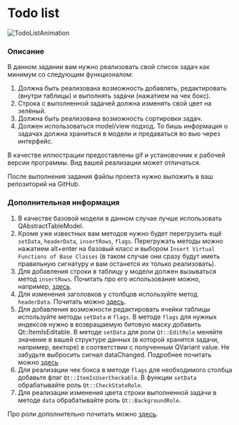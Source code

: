 # Todo list

![TodoListAnimation](https://user-images.githubusercontent.com/35418986/167744145-4348b540-3a29-4b6c-8826-a2110ac3db94.gif)

### Описание 

В данном задании вам нужно реализовать свой список задач как минимум со следующим функционалом:
1) Должна быть реализована возможность добавлять, редактировать (внутри таблицы) и выполнять задачи (нажатием на чек бокс).
2) Строка с выполненной задачей должна изменять свой цвет на зелёный.
3) Должна быть реализована возможность сортировки задач.
4) Должен использоваться model/view подход. То бишь информация о задачах должна храниться в модели и предаваться во вью через интерфейс.

В качестве иллюстрации предоставлены gif и установочник к рабочей версии программы. Вид вашей реализации может отличаться.

После выполнения задания файлы проекта нужно выложить в ваш репозиторий на GitHub.

### Дополнительная информация

1) В качестве базовой модели в данном случае лучше использовать QAbstractTableModel.
2) Кроме уже известных вам методов нужно будет перегрузить ещё `setData`, `headerData`, `insertRows`, `flags`. 
Перегружать методы можно нажатием alt+enter на базовый класс и выбором `Insert Virtual Functions of Base Classes` (в таком случае 
они сразу будут иметь правильную сигнатуру и вам останется их только реализовать).
4) Для добавления строки в таблицу у модели должен вызываться метод `insertRows`. Почитать про его использование можно, например, 
[здесь](https://doc.qt.io/qt-5/model-view-programming.html#inserting-and-removing-rows).
4) Для изменения заголовков у столбцов используйте метод `headerData`. Почитать можно
[здесь](https://doc.qt.io/qt-5/model-view-programming.html#model-headers-and-data).
5) Для добавления возможности редактировать ячейки таблицы используйте методы `setData` и `flags`. В методе `flags` для нужных 
индексов нужно в возвращаемую битовую маску добавить Qt::ItemIsEditable. В методе `setData` для роли `Qt::EditRole` меняйте значение 
в вашей структуре данных (в которой хранятся задачи, например, векторе) в соответствии с полученным QVariant value. Не забудьте выбросить сигнал dataChanged. 
Подробнее почитать можно [здесь](https://doc.qt.io/qt-5/modelview.html#2-5-the-minimal-editing-example)
6) Для реализации чек бокса в методе `flags` для необходимого столбца добавьте флаг `Qt::ItemIsUserCheckable`. В функции `setData` обрабатывайте 
роль `Qt::CheckStateRole`.
7) Для реализации изменения цвета строки выполненной задачи в методе `data` обрабатывайте роль `Qt::BackgroundRole`.

Про роли дополнительно почитать можно [здесь](https://doc.qt.io/qt-5/model-view-programming.html#item-roles).
